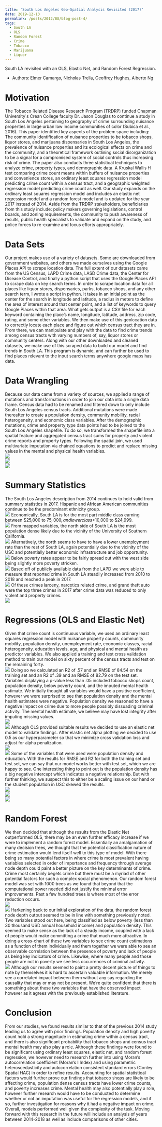 ```yaml
---
title: 'South Los Angeles Geo-Spatial Analysis Revisited (2017)'
date: 2019-12-13
permalink: /posts/2012/08/blog-post-4/
tags:
  - South LA
  - OLS
  - Random Forest
  - Crime
  - Tobacco
  - Marijuana
  - Liquor
---
```


South LA revisited with an OLS, Elastic Net, and Random Forest Regression.
- Authors: Elmer Camargo, Nicholas Trella, Geoffrey Hughes, Alberto Ng 

Motivation
======
The Tobacco Related Disease Research Program (TRDRP) funded Chapman University's Crean College faculty Dr. Jason Douglas to continue a study in South Los Angeles pertaining to geography of crime surrounding nuisance properties in large urban low income communities of color (Subica et al., 2016). 
This paper identified key aspects of the problem space including: The community identification of nuisance properties to be tobacco shops, liquor stores, and marijuana dispensaries in South Los Angeles, the prevalence of nuisance properties and its ecological effects on crime and the community, and a theoretical framework outlining social disorganization to be a signal for a compromised system of social controls thus increasing risk of crime. The paper also conducts three statistical techniques to analyze crime, property types, and demographic data. A Kruskal Wallis H test comparing crime count means within buffers of nuisance properties and convenience stores, an ordinary least squares regression model predicting crime count within a census tract, and a geographic weighted regression model predicting crime count as well. 
Our study expands on the ordinary least squares regression model and includes an elastic net regression model and a random forest model and is updated for the year 2017 instead of 2014. Aside from the TRDRP stakeholders, beneficiaries from this study include: policy makers governing legislations, control boards, and zoning requirements, the community to push awareness of results, public health specialists to validate and expand on the study, and police forces to re-examine and focus efforts appropriately.

Data Sets
======
Our project makes use of a variety of datasets. Some are downloaded from government websites, and others we made ourselves using the Google Places API to scrape location data. The full extent of our datasets came from the US Census, LAPD Crime data, LASD Crime data, the Center for Disease Control, and finally a python script that uses the Google Places API to scrape data on key search terms. 	In order to scrape location data for all places like liquor stores, dispensaries, parks, tobacco shops, and any other search term, I wrote a script in python. It takes in an initial point as the center for the search in longitude and latitude, a radius in meters to define the area of interest around that center point, and a list of keywords to query Google Places within that area. What gets output is a CSV file for each keyword containing the place’s name, longitude, latitude, address, zip code, rating, and some other variables. We then make use of this geolocation data to correctly locate each place and figure out which census tract they are in. From there, we can manipulate and play with the data to find crime trends among census tracts with varying numbers of, say, liquor stores or community centers. Along with our other downloaded and cleaned datasets, we make use of this scraped data to build our model and find trends in South LA. This program is dynamic, and can further be used to find places relevant to the input search terms anywhere google maps has data.

Data Wrangling
======
Because our data came from a variety of sources, we applied a range of mutations and transformations in order to join our data into a single data frame. Census data had to be renamed and filtered down to only include South Los Angeles census tracts. Additional mutations were made thereafter to create a population density, community mobility, racial heterogeneity, and economic class variables. After the demographic mutations, crime and property type data points had to be joined to the South Los Angeles shapefile. To do so, we transformed the shapefile into a spatial feature and aggregated census tract sums for property and violent crime reports and property types. Following the spatial join, we used multivariate imputation via chained equations to predict and replace missing values in the mental and physical health variables.
<br/><img src='/images/orientation.png'>
<br/><img src='/images/county_crime.png'>
<br/><img src='/images/sla_crime.jpg'>

Summary Statistics
======
The South Los Angeles description from 2014 continues to hold valid from summary statistics in 2017. Hispanic and African American communities continue to be the predominant ethnicity group. <br/><img src='/images/demographics.png'> Economically, South LA is for the most part middle class earning between $25,000 to $75,000, and lower class  <$10,000 to $24,999.<br/><img src='/images/econ_chars.png'> From mapped variables, the north side of South LA is the most population dense likely due to the vicinity of the University of Southern California. <br/><img src='/images/pop_density.jpg'> Alternatively, the north seems to have to have a lower unemployment rate than the rest of South LA, again potentially due to the vicinity of the USC and potentially better economic infrastructure and job opportunity. <br/><img src='/images/unemployment.jpg'> Below poverty rates appear to be fairly spread out with the west side being slightly more poverty stricken. <br/><img src='/images/below_pov.jpg'>
	Based off of publicly available data from the LAPD we were able to measure that reported crime in South LA steadily increased from 2010 to 2018 and reached a peak in 2017.<br/><img src='/images/crime_rate.jpg'> Of these crimes larceny, narcotics related crime, and grand theft auto were the top three crimes in 2017 after crime data was reduced to only violent and property crimes. <br/><img src='/images/top_crimes.png'>

Regressions (OLS and Elastic Net)
======
Given that crime count is continuous variable, we used an ordinary least squares regression model with nuisance property counts, community mobility, population density, unemployment rate, economic classes, racial heterogeneity, education levels, age, and physical and mental health as predictor variables. We also applied a training and test cross validation method to train our model on sixty percent of the census tracts and test on the remaining forty. <br/><img src='/images/ols_call.png'> Doing so we calculated an R2 of .57 and an RMSE of 84.54 on the training set and an R2 of .39 and an RMSE of 82.79 on the test set. Variables displaying a p-value less than .05 included tobacco shops count, population density, below poverty count, and the imputed mental health estimate. We initially thought all variables would have a positive coefficient, however we were surprised to see that population density and the mental health estimates were negative. Population density we reasoned to have a negative impact on crime due to more people possibly dissuading criminal activity. The mental health estimate, we believe may have lost integrity after imputing missing values. <br/><img src='/images/ols_coef.png'> <br/><img src='/images/ols_results.png'> Although OLS provided suitable results we decided to use an elastic net model to validate findings.
After elastic net alpha plotting we decided to use 0.5 as our hyperparameter so that we minimize cross validation loss and adjust for alpha penalization. <br/><img src='/images/enet.png'> <br/><img src='/images/lambda.png'> Some of the variables that were used were population density and education. With the results for RMSE and R2 for both the training set and test set, we can say that our model works better with test set, which we are happy to see. One interesting thing to point out is the population density has a big negative intercept which indicates a negative relationship. But with further thinking, we suspect this to either be a scaling issue on our hand or the student population in USC skewed the results. <br/><img src='/images/enet_call.png'> <br/><img src='/images/enet_coef.png'> <br/><img src='/images/enet_results.png'>

Random Forest
======
We then decided that although the results from the Elastic Net outperformed OLS, there may be an even further efficacy increase if we were to implement a random forest model. Essentially an amalgamation of many decision trees, we thought that the potential classification nature of crime estimation would lend itself well to this type of model. With there being so many potential factors in where crime is most prevalent having variables selected in order of importance and frequency through average node depth could paint a better picture on the key determinants of crime. Crime most certainly begets crime but there must be a myriad of other potential factors for such a complex social phenomenon. 
	Our random forest model was set with 1000 trees as we found that beyond that the computational power needed did not justify the minimal error improvements. Past a few hundred trees is where most of the error reduction occurs. <br/><img src='/images/rf_errors.png'> <br/><img src='/images/importance.png'> Harkening back to our initial exploration of the data, the random forest node depth output seemed to be in line with something previously noted. Two variables stood out here, being classified as below poverty (less than 30 thousand USD annual household income) and population density. This seemed to make sense as the lack of a steady income, coupled with a lack of people would make committing a crime that much more attractive. In doing a cross-chart of these two variables to see crime count estimations as a function of them individually and them together we were able to see an observable correlation between the presence of poverty and lack of people as being key indicators of crime. Likewise, where many people and those people are not in poverty we see less occurrences of criminal activity. <br/><img src='/images/pov_pop.png'> Although our results seemed to paint a pretty decent picture of things to note by themselves it is hard to ascertain valuable information. We merely see a correlated impact between them without any say regarding the causality that may or may not be present. We’re quite confident that there is something about these two variables that have the observed impact however as it agrees with the previously established literature. 

Conclusion
======
From our studies, we found results similar to that of the previous 2014 study leading us to agree with prior findings. Population density and high poverty count hold a strong magnitude in estimating crime within a census tract, and there is also significant probability that tobacco shops and census tract mental health may also play a role. Although these findings were found to be significant using ordinary least squares, elastic net, and random forest regression, we however need to research further into using Moran’s autocorrelation coefficient (Moran’s I Index) and using parametric heteroscedasticity and autocorrelation consistent standard errors (Conley Spatial HAC)  in order to refine results. Accounting for spatial statistical factors would further prove our findings that tobacco shops are likely to be affecting crime, population dense census tracts have lower crime counts, and poverty increases crime. Mental health may also potentially play a role, however further research would have to be conducted to determine whether or not an imputation was useful for the regression models, and if so, further investigation for reasons why it had a negative impact on crime. Overall, models performed well given the complexity of the task. Moving forward with this research in the future will include an analysis of years between 2014-2018 as well as include comparisons of other cities.    